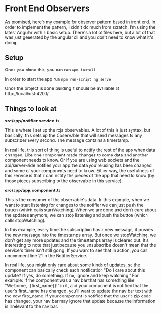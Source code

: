 # Front End Observers

As promised, here's my example for observer pattern based in front end. In order to implement the pattern, I didn't do much from scratch. I'm using the latest Angular with a basic setup. There's a lot of files here, but a lot of that was just generated by the angular cli and you don't need to know what it's doing. 

## Setup

Once you clone this, you can run `npm install`

In order to start the app run `npm run-script ng serve` 

Once the project is done building it should be available at http://localhost:4200/

## Things to look at

**src/app/notifier.service.ts**

This is where I set up the rxjs observables. A lot of this is just syntax, but basically, this sets up the Observable that will send messages to any subscriber every second. The message contains a timestamp. 

In real life, this sort of thing is useful to notify the rest of the app when data changes. Like one component made changes to some data and another component needs to know. Or if you are using web sockets and the api/server-side notifies your app the data you're using has been changed and some of your components need to know. Either way, the usefulness of this service is that it can notify the pieces of the app that need to know (by those pieces subscribing to the observable in this service).

**src/app/app.component.ts**

This is the consumer of the observable's data. In this example, when we want to start listening for changes to the notifier we can just push the button (which calls startWatching). When we are done and don't care about the updates anymore, we can stop listening and push the button (which calls stopWatching). 

In this example, every time the subscription has a new message, it pushes the new message into the timestamps array. But once we stopWatching, we don't get any more updates and the timestamps array is cleared out. It's interesting to note that just because you unsubscribe doesn't mean that the service's timer isn't still going. If you want to see that in action, you can uncomment line 21 in the NotifierService.

In real life, you might only care about some kinds of updates, so the component can basically check each notification "Do I care about this update? If yes, do something. If no, ignore and keep watching." For example: If the component was a nav bar that has something like "Welcome, {{first_name}}!" in it, and your component is notified that the user's first_name has changed, you'll want to update the nav bar text with the new first_name. If your component is notified that the user's zip code has changed, your nav bar may ignore that update because the information is irrelevant to the nav bar.
